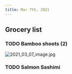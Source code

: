 ```yaml
---
title: Mar 7th, 2021
---
```


## Grocery list
### TODO Bamboo shoots (2)
![2021_03_07_image.jpg](https://cdn.logseq.com/%2F2ced21d5-4613-4500-9c50-ea987679aac555b65a00-cc1b-43b2-b1c5-ed98a27f56a22021_03_07_image.jpg?Expires=4768737522&Signature=okMR3kxMvJfJSWUEEAoE8IxPqfO~Y3cEheJmYFAo2XIBoMk9qsTNY4imdakkPzgXogLoZldDv3gDmCHwMg4YNTt2g7HHIMRBncz7KIGPUS8-HP0Ehz21O8kcNoLdAy75~EVHH76QL6Vy7FgiANyfMFpFLwuBJrrr2tq53zYR1eyOv6c6cwOPRyzEIdUfNYXVATN1SCWR3CNU0-a0mPzIX2p9tdvOowF7FSOL~19~emzlbKolJn7gwUDFqV8Lcmv4OpOpdY8COX1x1r2bUVWQbQQmuonm6Marpa0P6hHYDJVwLqlkFQdUU6CBKvJzTNlZbz1pkUN36eza8CZ9~T254Q__&Key-Pair-Id=APKAJE5CCD6X7MP6PTEA)
### TODO Salmon Sashimi
